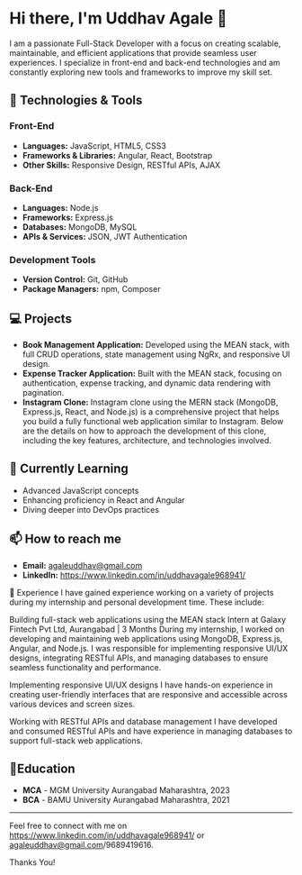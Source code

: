# Hi there, I'm Uddhav Agale 👋

I am a passionate Full-Stack Developer with a focus on creating scalable, maintainable, and efficient applications that provide seamless user experiences. I specialize in front-end and back-end technologies and am constantly exploring new tools and frameworks to improve my skill set.

## 🔧 Technologies & Tools

### Front-End
- **Languages:**  JavaScript, HTML5, CSS3
- **Frameworks & Libraries:** Angular, React, Bootstrap
- **Other Skills:** Responsive Design, RESTful APIs, AJAX

### Back-End
- **Languages:** Node.js
- **Frameworks:** Express.js
- **Databases:** MongoDB, MySQL
- **APIs & Services:** JSON, JWT Authentication

### Development Tools
- **Version Control:** Git, GitHub
- **Package Managers:** npm, Composer

## 💻 Projects

- **Book Management Application:** Developed using the MEAN stack, with full CRUD operations, state management using NgRx, and responsive UI design.
- **Expense Tracker Application:** Built with the MEAN stack, focusing on authentication, expense tracking, and dynamic data rendering with pagination.
- **Instagram Clone:** Instagram clone using the MERN stack (MongoDB, Express.js, React, and Node.js) is a comprehensive project that helps you build a fully functional web application similar to Instagram. Below are the details on how to approach the development of this clone, including the key features, architecture, and technologies involved.

## 🌱 Currently Learning
- Advanced JavaScript concepts
- Enhancing proficiency in React and Angular
- Diving deeper into DevOps practices

## 📫 How to reach me
- **Email:** agaleuddhav@gmail.com
- **LinkedIn:** https://www.linkedin.com/in/uddhavagale968941/

💼 Experience
I have gained experience working on a variety of projects during my internship and personal development time. These include:

Building full-stack web applications using the MEAN stack
Intern at Galaxy Fintech Pvt Ltd, Aurangabad | 3 Months
During my internship, I worked on developing and maintaining web applications using MongoDB, Express.js, Angular, and Node.js. I was responsible for implementing responsive UI/UX designs, integrating RESTful APIs, and managing databases to ensure seamless functionality and performance.

Implementing responsive UI/UX designs
I have hands-on experience in creating user-friendly interfaces that are responsive and accessible across various devices and screen sizes.

Working with RESTful APIs and database management
I have developed and consumed RESTful APIs and have experience in managing databases to support full-stack web applications.

## 📄Education

- **MCA** - MGM University Aurangabad Maharashtra, 2023
- **BCA** - BAMU University Aurangabad Maharashtra, 2021
---
Feel free to connect with me on https://www.linkedin.com/in/uddhavagale968941/ or agaleuddhav@gmail.com/9689419616.

Thanks You!

